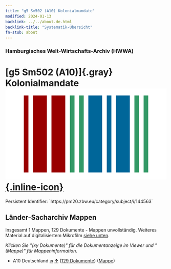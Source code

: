 ```yaml
---
title: "g5 Sm502 (A10) Kolonialmandate"
modified: 2024-01-13
backlink: ../../about.de.html
backlink-title: "Systematik-Übersicht"
fn-stub: about
---
```


### Hamburgisches Welt-Wirtschafts-Archiv (HWWA)

# [g5 Sm502 (A10)]{.gray}&#8201; Kolonialmandate &#160; [![Wikidata](/images/Wikidata-logo.svg "Wikidata"){.inline-icon}](http://www.wikidata.org/entity/Q104700069)

<div class="hint">Persistent Identifier: `https://pm20.zbw.eu/category/subject/i/144563`</div>







## Länder-Sacharchiv Mappen






Insgesamt 1 Mappen, 129 Dokumente - Mappen unvollständig. Weiteres Material auf digitalisiertem Mikrofilm [siehe unten](#filmsections).

_Klicken Sie "(xy Dokumente)" für die Dokumentanzeige im Viewer und "(Mappe)" für Mappeninformation._



- A10 Deutschland [**&nearr;**](../../../geo/i/126128/about.de.html "Deutschland (alle Mappen)") [**&uarr;**](../../../geo/about.de.html#A10 "Ländersystematik") (<a href="https://pm20.zbw.eu/iiifview/folder/sh/126128,144563" title="über: Deutschland : Kolonialmandate" target="_blank">129 Dokumente</a>) ([Mappe](../../../../folder/sh/1261xx/126128/1445xx/144563/about.de.html))



<a id="filmsections" />













